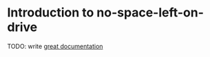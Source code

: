 # Introduction to no-space-left-on-drive

TODO: write [great documentation](http://jacobian.org/writing/what-to-write/)
